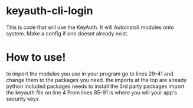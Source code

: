 # keyauth-cli-login
This is code that will use the KeyAuth. It will Autoinstall modules onto system. Make a config if one doesnt already exist. 

# How to use!
to import the modules you use in your program go to lines 29-41 and change them to the packages you need.
the imports at the top are already python included packages needs to install the 3rd party packages
import the keyauth file on line 4
From lines 85-91 is where you will your app's security keys
